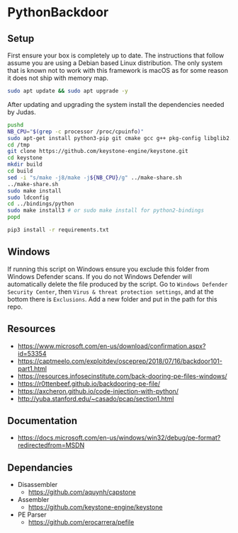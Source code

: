 # PythonBackdoor

## Setup

First ensure your box is completely up to date.
The instructions that follow assume you are using a Debian based Linux distribution.
The only system that is known not to work with this framework is macOS as for some reason it does not ship with memory map.

```bash
sudo apt update && sudo apt upgrade -y
```

After updating and upgrading the system install the dependencies needed by Judas.

```bash
pushd
NB_CPU="$(grep -c processor /proc/cpuinfo)"
sudo apt-get install python3-pip git cmake gcc g++ pkg-config libglib2.0-dev libssl-dev -y
cd /tmp
git clone https://github.com/keystone-engine/keystone.git
cd keystone
mkdir build
cd build
sed -i "s/make -j8/make -j${NB_CPU}/g" ../make-share.sh
../make-share.sh
sudo make install
sudo ldconfig
cd ../bindings/python
sudo make install3 # or sudo make install for python2-bindings
popd
```

```bash
pip3 install -r requirements.txt
```



## Windows

If running this script on Windows ensure you exclude this folder from Windows Defender scans.
If you do not Windows Defender will automatically delete the file produced by the script.
Go to `Windows Defender Security Center`, then `Virus & threat protection settings`, and at the bottom there is `Exclusions`.
Add a new folder and put in the path for this repo.

## Resources

* https://www.microsoft.com/en-us/download/confirmation.aspx?id=53354
* https://captmeelo.com/exploitdev/osceprep/2018/07/16/backdoor101-part1.html
* https://resources.infosecinstitute.com/back-dooring-pe-files-windows/
* https://r0ttenbeef.github.io/backdooring-pe-file/
* https://axcheron.github.io/code-injection-with-python/
* http://yuba.stanford.edu/~casado/pcap/section1.html

## Documentation

* https://docs.microsoft.com/en-us/windows/win32/debug/pe-format?redirectedfrom=MSDN

## Dependancies

* Disassembler
  * https://github.com/aquynh/capstone
* Assembler
  * https://github.com/keystone-engine/keystone
* PE Parser
  * https://github.com/erocarrera/pefile
